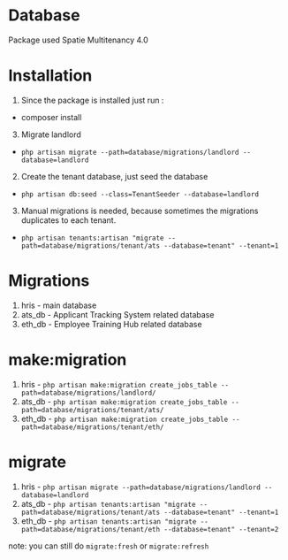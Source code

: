 # Database

Package used Spatie Multitenancy 4.0

# Installation

1. Since the package is installed just run :

- composer install

3. Migrate landlord 

- `php artisan migrate --path=database/migrations/landlord --database=landlord`


2. Create the tenant database, just seed the database

- `php artisan db:seed --class=TenantSeeder --database=landlord`

3. Manual migrations is needed, because sometimes the migrations duplicates to each tenant.

- `php artisan tenants:artisan "migrate --path=database/migrations/tenant/ats --database=tenant" --tenant=1`



# Migrations

1. hris - main database
2. ats_db - Applicant Tracking System related database
3. eth_db - Employee Training Hub related database

# make:migration
1. hris - `php artisan make:migration create_jobs_table --path=database/migrations/landlord/`
2. ats_db - `php artisan make:migration create_jobs_table --path=database/migrations/tenant/ats/`
2. eth_db - `php artisan make:migration create_jobs_table --path=database/migrations/tenant/eth/`

# migrate
1. hris - `php artisan migrate --path=database/migrations/landlord --database=landlord`
2. ats_db -  `php artisan tenants:artisan "migrate --path=database/migrations/tenant/ats --database=tenant" --tenant=1` 
3. eth_db -  `php artisan tenants:artisan "migrate --path=database/migrations/tenant/eth --database=tenant" --tenant=2` 

note: you can still do `migrate:fresh` or `migrate:refresh`


